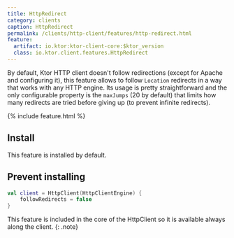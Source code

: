 ```yaml
---
title: HttpRedirect
category: clients
caption: HttpRedirect 
permalink: /clients/http-client/features/http-redirect.html
feature:
  artifact: io.ktor:ktor-client-core:$ktor_version
  class: io.ktor.client.features.HttpRedirect
---
```


By default, Ktor HTTP client doesn't follow redirections (except for Apache and configuring it), this feature
allows to follow `Location` redirects in a way that works with any HTTP engine. Its usage is pretty straightforward
and the only configurable property is the `maxJumps` (20 by default) that limits how many redirects are tried
before giving up (to prevent infinite redirects).

{% include feature.html %}

## Install

This feature is installed by default.

## Prevent installing

```kotlin
val client = HttpClient(HttpClientEngine) {
    followRedirects = false
}
``` 

This feature is included in the core of the HttpClient so it is available always along the client.
{: .note}
